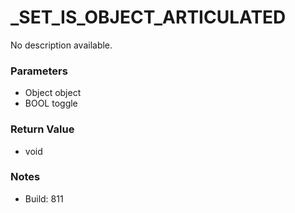 # _SET_IS_OBJECT_ARTICULATED

No description available.

### Parameters
* Object object
* BOOL toggle

### Return Value
* void

### Notes
* Build: 811

